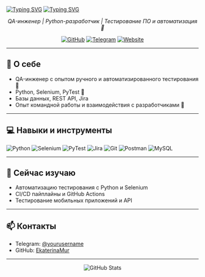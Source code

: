[![Typing SVG](https://readme-typing-svg.demolab.com?font=Fira+Code&weight=500&pause=1000&color=D34FB6&background=F5EFFFF8&center=true&vCenter=true&width=435&lines=%D0%9F%D1%80%D0%B8%D0%B2%D0%B5%D1%82!+%D0%AF+%D0%9A%D0%B0%D1%82%D1%8F+%D0%9C%D1%83%D1%80%D0%B0%D1%82%D0%BE%D0%B2%D0%B0%2C+QA+Ingener.;%D0%91%D1%83%D0%B4%D0%B5%D0%BC+%D0%B7%D0%BD%D0%B0%D0%BA%D0%BE%D0%BC%D1%8B+%F0%9F%99%8B%F0%9F%8F%BC%E2%80%8D%E2%99%80%EF%B8%8F)](https://git.io/typing-svg)
[![Typing SVG](https://readme-typing-svg.demolab.com/?lines=First+line+of+text;Second+line+of+text)](https://git.io/typing-svg)

<p align="center">
  <em>QA-инженер | Python-разработчик | Тестирование ПО и автоматизация 🧪</em>
</p>

<p align="center">
  <a href="https://github.com/EkaterinaMur"><img src="https://img.shields.io/badge/GitHub-@EkaterinaMur-black?style=for-the-badge&logo=github" alt="GitHub"></a>
  <a href="https://t.me/yourusername"><img src="https://img.shields.io/badge/Telegram-@yourusername-blue?style=for-the-badge&logo=telegram" alt="Telegram"></a>
  <a href="https://wildwings.com"><img src="https://img.shields.io/badge/Сайт-WildWings-green?style=for-the-badge" alt="Website"></a>
</p>

---

## 🌱 О себе
- QA-инженер с опытом ручного и автоматизированного тестирования 🧪  
- Python, Selenium, PyTest 🐍  
- Базы данных, REST API, Jira  
- Опыт командной работы и взаимодействия с разработчиками 👥  

---

## 💻 Навыки и инструменты
<p align="left">
  <img alt="Python" src="https://img.shields.io/badge/Python-3670A0?style=for-the-badge&logo=python&logoColor=white"/>
  <img alt="Selenium" src="https://img.shields.io/badge/Selenium-43B02A?style=for-the-badge&logo=selenium&logoColor=white"/>
  <img alt="PyTest" src="https://img.shields.io/badge/PyTest-2C2D72?style=for-the-badge&logo=pytest&logoColor=white"/>
  <img alt="Jira" src="https://img.shields.io/badge/Jira-0052CC?style=for-the-badge&logo=jira&logoColor=white"/>
  <img alt="Git" src="https://img.shields.io/badge/Git-F05032?style=for-the-badge&logo=git&logoColor=white"/>
  <img alt="Postman" src="https://img.shields.io/badge/Postman-FF6C37?style=for-the-badge&logo=postman&logoColor=white"/>
  <img alt="MySQL" src="https://img.shields.io/badge/MySQL-4479A1?style=for-the-badge&logo=mysql&logoColor=white"/>
</p>

---

## 🔭 Сейчас изучаю
- Автоматизацию тестирования с Python и Selenium  
- CI/CD пайплайны и GitHub Actions  
- Тестирование мобильных приложений и API  

---

## 📫 Контакты
- Telegram: [@yourusername](https://t.me/yourusername)  
- GitHub: [EkaterinaMur](https://github.com/EkaterinaMur)  

---

<p align="center">
  <img src="https://github-readme-stats.vercel.app/api?username=EkaterinaMur&show_icons=true&theme=radical" alt="GitHub Stats" />
</p>
